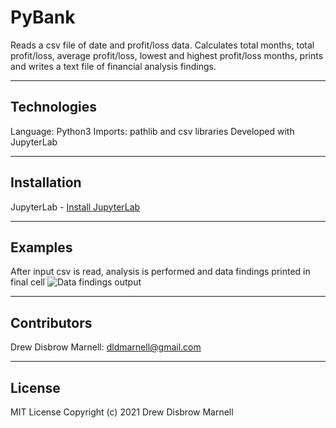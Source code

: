 # PyBank

Reads a csv file of date and profit/loss data.  Calculates total months, total profit/loss, average profit/loss, lowest and highest profit/loss months, prints and writes a text file of financial analysis findings.

---

## Technologies

Language: Python3 
Imports: pathlib and csv libraries 
Developed with JupyterLab

---

## Installation

JupyterLab - [Install JupyterLab](https://jupyterlab.readthedocs.io/en/stable/getting_started/installation.html)

---

## Examples

After input csv is read, analysis is performed and data findings printed in final cell
![Data findings output](Resources/pybankoutput.png)

---

## Contributors

Drew Disbrow Marnell: dldmarnell@gmail.com

---

## License

MIT License
Copyright (c) 2021 Drew Disbrow Marnell
